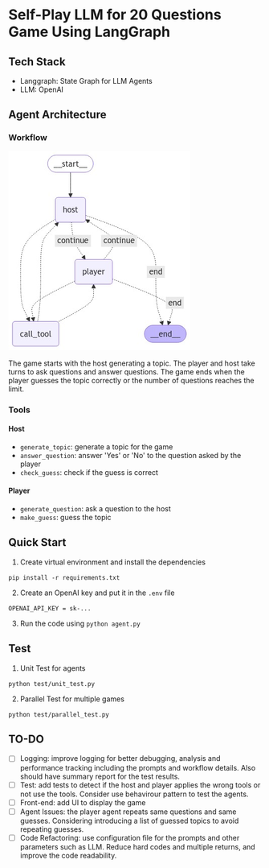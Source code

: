 # Self-Play LLM for 20 Questions Game Using LangGraph
## Tech Stack
- Langgraph: State Graph for LLM Agents
- LLM: OpenAI


## Agent Architecture
### Workflow
![architecture](agent.png)

The game starts with the host generating a topic. The player and host take turns to ask questions and answer questions. The game ends when the player guesses the topic correctly or the number of questions reaches the limit.

### Tools
#### Host
- `generate_topic`: generate a topic for the game
- `answer_question`: answer 'Yes' or 'No' to the question asked by the player
- `check_guess`: check if the guess is correct

#### Player
- `generate_question`: ask a question to the host
- `make_guess`: guess the topic

## Quick Start
1. Create virtual environment and install the dependencies
```
pip install -r requirements.txt
```

2. Create an OpenAI key and put it in the `.env` file
```
OPENAI_API_KEY = sk-...
```

3. Run the code using `python agent.py`


## Test
1. Unit Test for agents
```
python test/unit_test.py
```

2. Parallel Test for multiple games
```
python test/parallel_test.py
```

## TO-DO
- [ ] Logging: improve logging for better debugging, analysis and performance tracking including the prompts and workflow details. Also should have summary report for the test results.
- [ ] Test: add tests to detect if the host and player applies the wrong tools or not use the tools. Consider use behavirour pattern to test the agents.
- [ ] Front-end: add UI to display the game
- [ ] Agent Issues: the player agent repeats same questions and same guesses. Considering introducing a list of guessed topics to avoid repeating guesses. 
- [ ] Code Refactoring: use configuration file for the prompts and other parameters such as LLM. Reduce hard codes and multiple returns, and improve the code readability.
